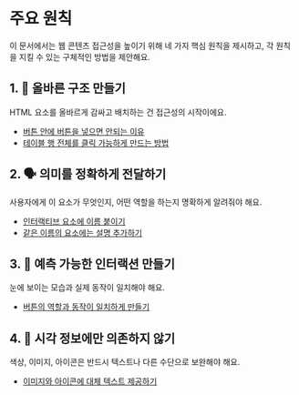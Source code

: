 # 주요 원칙

이 문서에서는 웹 콘텐츠 접근성을 높이기 위해 네 가지 핵심 원칙을 제시하고, 각 원칙을 지킬 수 있는 구체적인 방법을 제안해요.

## 1. 🧱 올바른 구조 만들기

HTML 요소를 올바르게 감싸고 배치하는 건 접근성의 시작이에요.

  - [버튼 안에 버튼을 넣으면 안되는 이유](./structure/button-inside-button.md)
  - [테이블 행 전체를 클릭 가능하게 만드는 방법](./structure/table-row-link.md)

## 2. 🗣️ 의미를 정확하게 전달하기

사용자에게 이 요소가 무엇인지, 어떤 역할을 하는지 명확하게 알려줘야 해요.

  - [인터랙티브 요소에 이름 붙이기](./semantic/required-label.md)
  - [같은 이름의 요소에는 설명 추가하기](./semantic/duplicate-interactive-element.md)

## 3. 🎯 예측 가능한 인터랙션 만들기

눈에 보이는 모습과 실제 동작이 일치해야 해요.

  - [버튼의 역할과 동작이 일치하게 만들기](./predictability/fake-button.md)

## 4. 🌈 시각 정보에만 의존하지 않기

색상, 이미지, 아이콘은 반드시 텍스트나 다른 수단으로 보완해야 해요.

  - [이미지와 아이콘에 대체 텍스트 제공하기](./alt-text/image-alt.md)